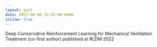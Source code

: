 ```yaml
---
layout: post
date: 2022-06-08 15:59:00-0400
inline: true
---
```


Deep Conservative Reinforcement Learning for Mechanical Ventilation Treatment (co-first author) published at RLDM 2022
